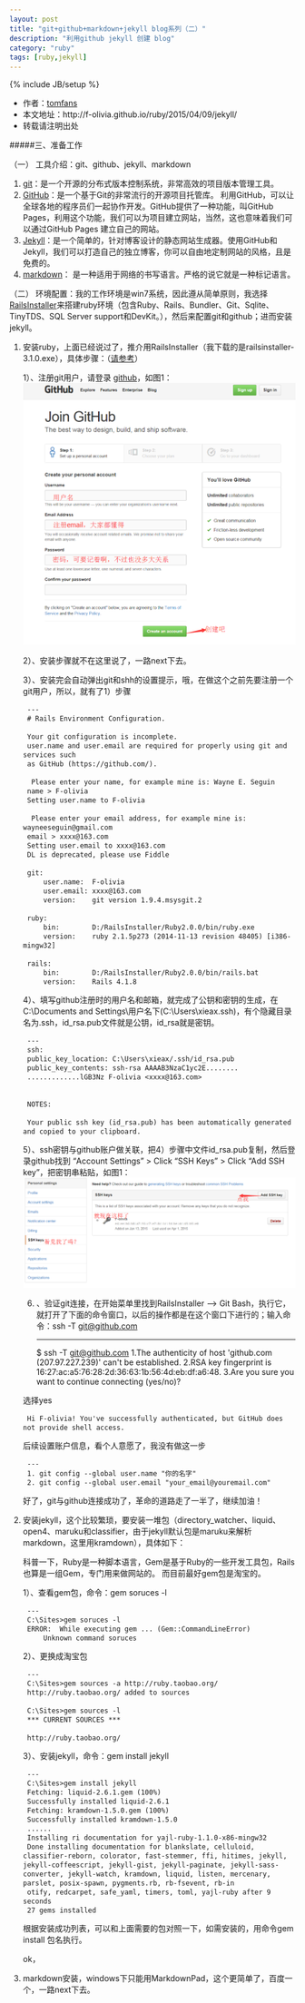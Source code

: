 ```yaml
---
layout: post
title: "git+github+markdown+jekyll blog系列（二）"
description: "利用github jekyll 创建 blog"
category: "ruby"
tags: [ruby,jekyll]
---
```

{% include JB/setup %}

<ul>
    <li>作者：<a href="http://weibo.com/Polivia" target="blank">tomfans</a></li>
    <li>本文地址：http://f-olivia.github.io/ruby/2015/04/09/jekyll/</li>
    <li>转载请注明出处</li>
</ul>

#####三、准备工作

（一） 工具介绍：git、github、jekyll、markdown

1. [git](http://git-scm.com/)：是一个开源的分布式版本控制系统，非常高效的项目版本管理工具。
2. [GitHub](https://github.com/)：是一个基于Git的非常流行的开源项目托管库。 利用GitHub，可以让全球各地的程序员们一起协作开发。GitHub提供了一种功能，叫GitHub Pages，利用这个功能，我们可以为项目建立网站，当然，这也意味着我们可以通过GitHub Pages 建立自己的网站。
3. [Jekyll](http://jekyllrb.com/)：是一个简单的，针对博客设计的静态网站生成器。使用GitHub和Jekyll，我们可以打造自己的独立博客，你可以自由地定制网站的风格，且是免费的。
4. [markdown](http://wowubuntu.com/markdown/)： 是一种适用于网络的书写语言。严格的说它就是一种标记语言。

（二） 环境配置：我的工作环境是win7系统，因此遵从简单原则，我选择 [RailsInstaller](http://rubyinstaller.org/downloads/)来搭建ruby环境（包含Ruby、Rails、Bundler、Git、Sqlite、TinyTDS、SQL Server support和DevKit。），然后来配置git和github；进而安装jekyll。

1. 安装ruby，上面已经说过了，推介用RailsInstaller（我下载的是railsinstaller-3.1.0.exe），具体步骤：（[请参考](http://www.cnblogs.com/tambor/archive/2011/12/25/rails_anzhuang_railsinstaller.html)）


	1）、注册git用户，请登录 [github](https://github.com/join)，如图1：
	![Alt text](/assets/blog-images/20150410125928.png)

	2）、安装步骤就不在这里说了，一路next下去。
	
	3）、安装完会自动弹出git和shh的设置提示，哦，在做这个之前先要注册一个git用户，所以，就有了1）步骤
		
		---
		# Rails Environment Configuration.

		Your git configuration is incomplete.
		user.name and user.email are required for properly using git and services such
		as GitHub (https://github.com/).
		
		 Please enter your name, for example mine is: Wayne E. Seguin
		name > F-olivia
		Setting user.name to F-olivia
		
		 Please enter your email address, for example mine is: wayneeseguin@gmail.com
		email > xxxx@163.com
		Setting user.email to xxxx@163.com
		DL is deprecated, please use Fiddle
		
		git:
  			user.name:  F-olivia
  			user.email: xxxx@163.com
  			version:    git version 1.9.4.msysgit.2

		ruby:
  			bin:        D:/RailsInstaller/Ruby2.0.0/bin/ruby.exe
  			version:    ruby 2.1.5p273 (2014-11-13 revision 48405) [i386-mingw32]

		rails:
  			bin:        D:/RailsInstaller/Ruby2.0.0/bin/rails.bat
  			version:    Rails 4.1.8
		
	4）、填写github注册时的用户名和邮箱，就完成了公钥和密钥的生成，在C:\Documents and Settings\用户名下(C:\Users\xieax\.ssh)，有个隐藏目录名为.ssh，id_rsa.pub文件就是公钥，id_rsa就是密钥。
		
		---
		ssh:
  		public_key_location: C:\Users\xieax/.ssh/id_rsa.pub
  		public_key_contents: ssh-rsa AAAAB3NzaC1yc2E........
		.............lGB3Nz F-olivia <xxxx@163.com>


		NOTES:

  		Your public ssh key (id_rsa.pub) has been automatically generated and copied to your clipboard.

	5）、ssh密钥与github账户做关联，把4）步骤中文件id_rsa.pub复制，然后登录github找到 “Account Settings” > Click “SSH Keys” > Click “Add SSH key”，把密钥串粘贴，如图1：
	![Alt text](/assets/blog-images/20150410134022.png)

	6) 、验证git连接，在开始菜单里找到RailsInstaller –> Git Bash，执行它，就打开了下面的命令窗口，以后的操作都是在这个窗口下进行的；输入命令：ssh -T git@github.com
	
		---
		$ ssh -T git@github.com
		1.The authenticity of host 'github.com (207.97.227.239)' can't be established.
		2.RSA key fingerprint is 16:27:ac:a5:76:28:2d:36:63:1b:56:4d:eb:df:a6:48.
		3.Are you sure you want to continue connecting (yes/no)?

	选择yes
		
		Hi F-olivia! You've successfully authenticated, but GitHub does not provide shell access.

	后续设置账户信息，看个人意愿了，我没有做这一步
		
		---
		1. git config --global user.name "你的名字"
		2. git config --global user.email "your_email@youremail.com"

	好了，git与github连接成功了，革命的道路走了一半了，继续加油！	

2. 安装jekyll，这个比较繁琐，要安装一堆包（directory_watcher、liquid、open4、maruku和classifier，由于jekyll默认包是maruku来解析markdown，这里用kramdown），具体如下：
	
	科普一下，Ruby是一种脚本语言，Gem是基于Ruby的一些开发工具包，Rails也算是一组Gem，专门用来做网站的。 而目前最好gem包是淘宝的。
	
	1）、查看gem包，命令：gem soruces -l
		
		---
		C:\Sites>gem soruces -l
		ERROR:  While executing gem ... (Gem::CommandLineError)
    		Unknown command soruces
	
	2）、更换成淘宝包

		---	
		C:\Sites>gem sources -a http://ruby.taobao.org/
		http://ruby.taobao.org/ added to sources
		
		C:\Sites>gem sources -l
		*** CURRENT SOURCES ***
		
		http://ruby.taobao.org/

	3）、安装jekyll，命令：gem install jekyll
		
		---
		C:\Sites>gem install jekyll
		Fetching: liquid-2.6.1.gem (100%)
		Successfully installed liquid-2.6.1
		Fetching: kramdown-1.5.0.gem (100%)
		Successfully installed kramdown-1.5.0
		......
		Installing ri documentation for yajl-ruby-1.1.0-x86-mingw32
		Done installing documentation for blankslate, celluloid, classifier-reborn, colorator, fast-stemmer, ffi, hitimes, jekyll, jekyll-coffeescript, jekyll-gist, jekyll-paginate, jekyll-sass-converter, jekyll-watch, kramdown, liquid, listen, mercenary, parslet, posix-spawn, pygments.rb, rb-fsevent, rb-in
		otify, redcarpet, safe_yaml, timers, toml, yajl-ruby after 9 seconds
		27 gems installed

	根据安装成功列表，可以和上面需要的包对照一下，如需安装的，用命令gem install 包名执行。

	ok，
		
3. markdown安装，windows下只能用MarkdownPad，这个更简单了，百度一个，一路next下去。

